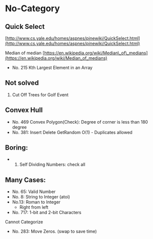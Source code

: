 # No-Category

## Quick Select

[http://www.cs.yale.edu/homes/aspnes/pinewiki/QuickSelect.html](http://www.cs.yale.edu/homes/aspnes/pinewiki/QuickSelect.html)

Median of median [https://en.wikipedia.org/wiki/Median\_of\_medians](https://en.wikipedia.org/wiki/Median_of_medians)

* No. 215 Kth Largest Element in an Array



## Not solved

1. Cut Off Trees for Golf Event

## Convex Hull

* No. 469 Convex Polygon(Check): Degree of corner is less than 180 degree
* No. 381: Insert Delete GetRandom O(1) - Duplicates allowed

## Boring:

*
  1. Self Dividing Numbers: check all

## Many Cases:

* No. 65: Valid Number
* No. 8:  String to Integer (atoi)
* No.13: Roman to Integer
  * Right from left
* No. 717: 1-bit and 2-bit Characters



Cannot Categorize

* No. 283: Move Zeros. (swap to save time)





##



